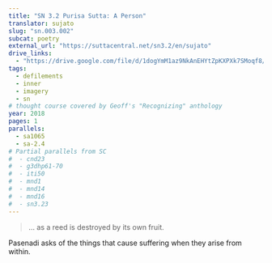 ```yaml
---
title: "SN 3.2 Purisa Sutta: A Person"
translator: sujato
slug: "sn.003.002"
subcat: poetry
external_url: "https://suttacentral.net/sn3.2/en/sujato"
drive_links:
  - "https://drive.google.com/file/d/1dogYmM1az9NkAnEHYtZpKXPXk7SMoqf8/view?usp=drivesdk"
tags:
  - defilements
  - inner
  - imagery
  - sn
# thought course covered by Geoff's "Recognizing" anthology
year: 2018
pages: 1
parallels:
  - sa1065
  - sa-2.4
# Partial parallels from SC
#  - cnd23
#  - g3dhp61-70
#  - iti50
#  - mnd1
#  - mnd14
#  - mnd16
#  - sn3.23
---
```


> … as a reed is destroyed by its own fruit.

Pasenadi asks of the things that cause suffering when they arise from within.

